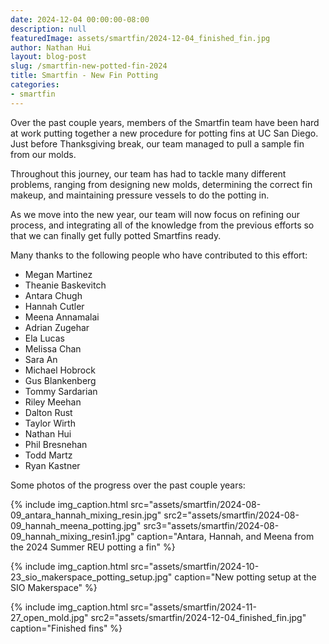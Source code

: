 ```yaml
---
date: 2024-12-04 00:00:00-08:00
description: null
featuredImage: assets/smartfin/2024-12-04_finished_fin.jpg
author: Nathan Hui
layout: blog-post
slug: /smartfin-new-potted-fin-2024
title: Smartfin - New Fin Potting
categories:
- smartfin
---
```


Over the past couple years, members of the Smartfin team have been hard at work putting together a new procedure for potting fins at UC San Diego.  Just before Thanksgiving break, our team managed to pull a sample fin from our molds.

Throughout this journey, our team has had to tackle many different problems, ranging from designing new molds, determining the correct fin makeup, and maintaining pressure vessels to do the potting in.

As we move into the new year, our team will now focus on refining our process, and integrating all of the knowledge from the previous efforts so that we can finally get fully potted Smartfins ready.

Many thanks to the following people who have contributed to this effort:
- Megan Martinez
- Theanie Baskevitch
- Antara Chugh
- Hannah Cutler
- Meena Annamalai
- Adrian Zugehar
- Ela Lucas
- Melissa Chan
- Sara An
- Michael Hobrock
- Gus Blankenberg
- Tommy Sardarian
- Riley Meehan
- Dalton Rust
- Taylor Wirth
- Nathan Hui
- Phil Bresnehan
- Todd Martz
- Ryan Kastner

Some photos of the progress over the past couple years:

{% include img_caption.html src="assets/smartfin/2024-08-09_antara_hannah_mixing_resin.jpg" src2="assets/smartfin/2024-08-09_hannah_meena_potting.jpg" src3="assets/smartfin/2024-08-09_hannah_mixing_resin1.jpg" caption="Antara, Hannah, and Meena from the 2024 Summer REU potting a fin" %}

{% include img_caption.html src="assets/smartfin/2024-10-23_sio_makerspace_potting_setup.jpg" caption="New potting setup at the SIO Makerspace" %}

{% include img_caption.html src="assets/smartfin/2024-11-27_open_mold.jpg" src2="assets/smartfin/2024-12-04_finished_fin.jpg" caption="Finished fins" %}